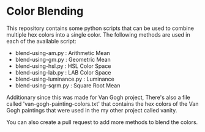 # Color Blending

This repository contains some python scripts that can be used to combine multiple hex colors into a single color. The following methods are used in each of the available script:

- blend-using-am.py : Arithmetic Mean
- blend-using-gm.py : Geometric Mean
- blend-using-hsl.py : HSL Color Space
- blend-using-lab.py : LAB Color Space
- blend-using-luminance.py : Luminance
- blend-using-sqrm.py : Square Root Mean

Additionary since this was made for Van Gogh project, There's also a file called 'van-gogh-painting-colors.txt' that contains the hex colors of the Van Gogh paintings that were used in the my other project called vanity.

You can also create a pull request to add more methods to blend the colors.
